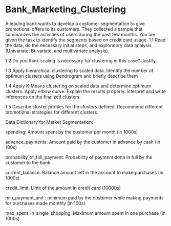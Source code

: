 # Bank_Marketing_Clustering
A leading bank wants to develop a customer segmentation to give promotional offers to its customers. They collected a sample that summarizes the activities of users during the past few months. You are given the task to identify the segments based on credit card usage.
1.1 Read the data, do the necessary initial steps, and exploratory data analysis (Univariate, Bi-variate, and multivariate analysis).

1.2  Do you think scaling is necessary for clustering in this case? Justify

1.3 Apply hierarchical clustering to scaled data. Identify the number of optimum clusters using Dendrogram and briefly describe them

1.4 Apply K-Means clustering on scaled data and determine optimum clusters. Apply elbow curve. Explain the results properly. Interpret and write inferences on the finalized clusters.

1.5 Describe cluster profiles for the clusters defined. Recommend different promotional strategies for different clusters.

Data Dictionary for Market Segmentation:

spending: Amount spent by the customer per month (in 1000s)

advance_payments: Amount paid by the customer in advance by cash (in 100s)

probability_of_full_payment: Probability of payment done in full by the customer to the bank

current_balance: Balance amount left in the account to make purchases (in 1000s)

credit_limit: Limit of the amount in credit card (10000s)

min_payment_amt : minimum paid by the customer while making payments for purchases made monthly (in 100s)

max_spent_in_single_shopping: Maximum amount spent in one purchase (in 1000s)
